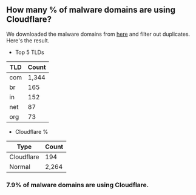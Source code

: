 ## How many % of malware domains are using Cloudflare?


We downloaded the malware domains from [here](https://urlhaus.abuse.ch) and filter out duplicates.
Here's the result.


[//]: # (start replacement)


- Top 5 TLDs

| TLD | Count |
| --- | --- |
| com | 1,344 |
| br | 165 |
| in | 152 |
| net | 87 |
| org | 73 |


- Cloudflare %

| Type | Count |
| --- | --- |
| Cloudflare | 194 |
| Normal | 2,264 |


### 7.9% of malware domains are using Cloudflare.